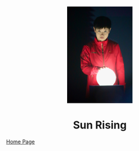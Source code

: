 <p align="center">
<img src="avater.png" width="176" height="260"/>
</p>
<h1 align="center">Sun Rising</h1>

[Home Page](./homepage.md)